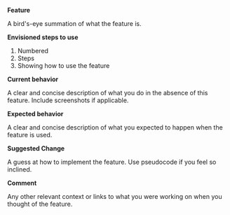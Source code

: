 **Feature**

A bird's-eye summation of what the feature is.

**Envisioned steps to use**

1. Numbered
2. Steps
3. Showing how to use the feature

**Current behavior**

A clear and concise description of what you do in the absence of this feature.  Include screenshots if applicable.

**Expected behavior**

A clear and concise description of what you expected to happen when the feature is used.

**Suggested Change**

A guess at how to implement the feature.  Use pseudocode if you feel so inclined.

**Comment**

Any other relevant context or links to what you were working on when you thought of the feature.
